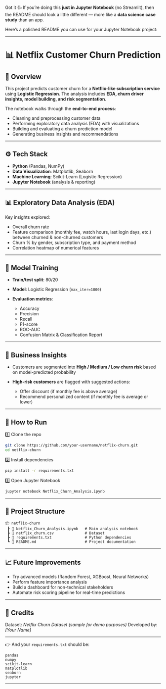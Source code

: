 Got it 👍 If you’re doing this **just in Jupyter Notebook** (no Streamlit), then the README should look a little different — more like a **data science case study** than an app.

Here’s a polished README you can use for your Jupyter Notebook project:

---

# 📊 Netflix Customer Churn Prediction

## 📌 Overview

This project predicts customer churn for a **Netflix-like subscription service** using **Logistic Regression**.
The analysis includes **EDA, churn driver insights, model building, and risk segmentation**.

The notebook walks through the **end-to-end process**:

* Cleaning and preprocessing customer data
* Performing exploratory data analysis (EDA) with visualizations
* Building and evaluating a churn prediction model
* Generating business insights and recommendations

---

## ⚙️ Tech Stack

* **Python** (Pandas, NumPy)
* **Data Visualization**: Matplotlib, Seaborn
* **Machine Learning**: Scikit-Learn (Logistic Regression)
* **Jupyter Notebook** (analysis & reporting)

---

## 📊 Exploratory Data Analysis (EDA)

Key insights explored:

* Overall churn rate
* Feature comparison (monthly fee, watch hours, last login days, etc.) between churned & non-churned customers
* Churn % by gender, subscription type, and payment method
* Correlation heatmap of numerical features

---

## 🤖 Model Training

* **Train/test split**: 80/20
* **Model**: Logistic Regression (`max_iter=1000`)
* **Evaluation metrics**:

  * Accuracy
  * Precision
  * Recall
  * F1-score
  * ROC-AUC
  * Confusion Matrix & Classification Report

---

## 🎯 Business Insights

* Customers are segmented into **High / Medium / Low churn risk** based on model-predicted probability
* **High-risk customers** are flagged with suggested actions:

  * Offer discount (if monthly fee is above average)
  * Recommend personalized content (if monthly fee is average or lower)

---

## 🚀 How to Run

1️⃣ Clone the repo

```bash
git clone https://github.com/your-username/netflix-churn.git
cd netflix-churn
```

2️⃣ Install dependencies

```bash
pip install -r requirements.txt
```

3️⃣ Open Jupyter Notebook

```bash
jupyter notebook Netflix_Churn_Analysis.ipynb
```

---

## 📂 Project Structure

```
📦 netflix-churn
 ┣ 📜 Netflix_Churn_Analysis.ipynb   # Main analysis notebook
 ┣ 📜 netflix_churn.csv              # Dataset
 ┣ 📜 requirements.txt               # Python dependencies
 ┗ 📜 README.md                      # Project documentation
```

---

## 📈 Future Improvements

* Try advanced models (Random Forest, XGBoost, Neural Networks)
* Perform feature importance analysis
* Build a dashboard for non-technical stakeholders
* Automate risk scoring pipeline for real-time predictions

---

## 🙌 Credits

Dataset: *Netflix Churn Dataset (sample for demo purposes)*
Developed by: *\[Your Name]*

---

👉 And your `requirements.txt` should be:

```
pandas
numpy
scikit-learn
matplotlib
seaborn
jupyter
```

---

